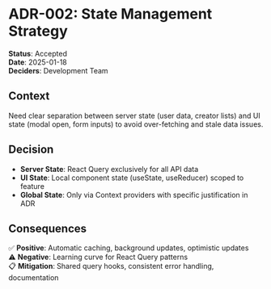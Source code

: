 # ADR-002: State Management Strategy

**Status**: Accepted  
**Date**: 2025-01-18  
**Deciders**: Development Team

## Context
Need clear separation between server state (user data, creator lists) and UI state (modal open, form inputs) to avoid over-fetching and stale data issues.

## Decision
- **Server State**: React Query exclusively for all API data
- **UI State**: Local component state (useState, useReducer) scoped to feature
- **Global State**: Only via Context providers with specific justification in ADR

## Consequences
✅ **Positive**: Automatic caching, background updates, optimistic updates  
⚠️ **Negative**: Learning curve for React Query patterns  
📋 **Mitigation**: Shared query hooks, consistent error handling, documentation